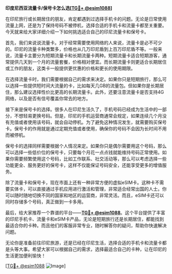 **印度尼西亚流量卡/保号卡怎么选[[TG💪+ @esim1088](https://t.me/s/esim1088)]**

在印尼旅行或长期居住的朋友，肯定都遇到过选择手机卡的问题。无论是日常使用流量上网，还是为了保持号码不被停机，选择合适的手机卡和流量卡都至关重要。今天就来给大家详细介绍一下如何挑选适合自己的印尼流量卡和保号卡。

首先，我们来说说流量卡。对于经常需要使用网络的人来说，流量卡是必不可少的。印尼的流量卡种类繁多，价格也从几万印尼盾到上百万印尼盾不等。一般来说，流量卡主要分为短期流量卡和长期流量卡两种。短期流量卡适合短期游客，通常提供几天到一个月的流量套餐，价格相对便宜。而长期流量卡则更适合长期居住或工作的朋友，这类卡一般提供更优惠的价格和更长的使用期限。

在选择流量卡时，我们需要根据自己的需求来决定。如果你只是短期旅行，那么可以选择一些提供短时间大流量的卡，比如每天几GB的流量包。但如果你是长期居住，那么建议选择性价比更高的长期流量卡。此外，还要注意流量卡是否支持4G网络，以及是否有信号覆盖你常去的地方。

接下来是保号卡的选择。很多人在印尼生活久了，手机号码已经成为生活中的一部分，不想轻易更换号码。但是，印尼的手机运营商通常会规定，如果连续几个月没有充值或者使用该号码，就会自动停机。为了避免这种情况发生，就需要购买保号卡。保号卡的作用就是通过定期充值或者使用，确保你的号码不会因为长时间不用而被停机。

保号卡的选择同样需要根据个人情况来定。如果你只是偶尔需要用这个号码，那么可以选择一些低价位的保号卡，只要每个月花一点点钱就能维持号码正常使用。如果你需要频繁使用这个号码，比如工作联系、社交活动等，那么可以考虑选择一些功能更全、服务更好的保号卡，这样不仅能保证号码安全，还能享受更多的增值服务。

除了流量卡和保号卡，现在市面上还有一种非常方便的虚拟eSIM卡。这种卡不需要实体卡，可以直接通过手机应用进行激活和管理，非常适合经常出国的人士。你可以随时随地切换不同的国家和地区的运营商，非常灵活。而且，eSIM卡还可以同时存储多个号码，真正做到一卡多用。

最后，给大家推荐一个靠谱的平台——**[TG💪+ @esim1088](https://t.me/s/esim1088)**。这个平台提供了丰富的印尼手机卡、流量卡和eSIM卡产品，无论是短期旅行还是长期居住，都能找到最适合你的卡种。而且他们的客服非常专业，随时解答你的疑问，帮助你快速解决问题。

无论你是准备前往印尼旅游，还是已经在印尼生活，选择合适的手机卡和流量卡都是头等大事。希望大家可以根据自己的需求，选择最适合自己的卡种，让在印尼的生活更加便利愉快！

[[TG💪+ @esim1088](https://t.me/s/esim1088) ![Image](https://i.postimg.cc/4NQfJmqS/Snipaste-2025-05-13-00-14-12.png)]